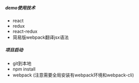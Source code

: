 ##### demo使用技术
* react
* redux
* react-redux
* 简易版webpack翻译jsx语法

##### 项目启动
* git到本地
* npm install
* webpack (注意需要全局安装有webpack环境和webpack-cli)